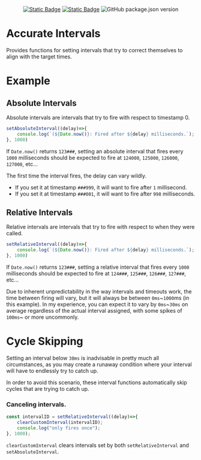 <div align='center'>
	
[![Static Badge](https://img.shields.io/badge/GitHub-black?style=for-the-badge&logo=github)](https://github.com/jackindisguise/accurate-intervals)
[![Static Badge](https://img.shields.io/badge/Documentation-orange?style=for-the-badge&logo=github)](https://jackindisguise.github.io/accurate-intervals/)
![GitHub package.json version](https://img.shields.io/github/package-json/v/jackindisguise/accurate-intervals?style=for-the-badge&logo=npm)

</div>

# Accurate Intervals
Provides functions for setting intervals that try to correct themselves to align with the target times.

# Example
## Absolute Intervals
Absolute intervals are intervals that try to fire with respect to timestamp 0.

```javascript
setAbsoluteInterval((delay)=>{
	console.log(`(${Date.now()}: Fired after ${delay} milliseconds.`);
}, 1000)
```

If `Date.now()` returns `123###`, setting an absolute interval that fires every `1000` milliseconds should be expected to fire at `124000`, `125000`, `126000`, `127000`, etc...

The first time the interval fires, the delay can vary wildly.
* If you set it at timestamp `###999`, it will want to fire after `1` millisecond.
* If you set it at timestamp `###001`, it will want to fire after `998` milliseconds.

## Relative Intervals
Relative intervals are intervals that try to fire with respect to when they were called.

```javascript
setRelativeInterval((delay)=>{
	console.log(`(${Date.now()}: Fired after ${delay} milliseconds.`);
}, 1000)
```

If `Date.now()` returns `123###`, setting a relative interval that fires every `1000` milliseconds should be expected to fire at `124###`, `125###`, `126###`, `127###`, etc...

Due to inherent unpredictability in the way intervals and timeouts work, the time between firing will vary, but it will always be between `0ms`\~`1000`ms (in this example). In my experience, you can expect it to vary by `0ms`\~`30ms` on average regardless of the actual interval assigned, with some spikes of `100ms`\~ or more uncommonly.

# Cycle Skipping
Setting an interval below `30ms` is inadvisable in pretty much all circumstances, as you may create a runaway condition where your interval will have to endlessly try to catch up.

In order to avoid this scenario, these interval functions automatically skip cycles that are trying to catch up.

### Canceling intervals.
```javascript
const intervalID = setRelativeInterval((delay)=>{
	clearCustomInterval(intervalID);
	console.log("only fires once");
}, 1000);
```
`clearCustomInterval` clears intervals set by both `setRelativeInterval` and `setAbsoluteInterval`.